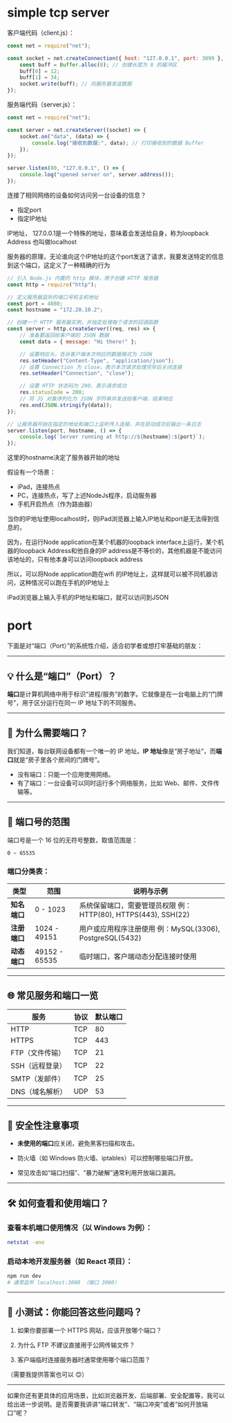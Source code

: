 # simple tcp server

客户端代码（client.js）：

```js
const net = require("net");

const socket = net.createConnection({ host: "127.0.0.1", port: 3099 }, () => {
    const buff = Buffer.alloc(8); // 创建长度为 8 的缓冲区
    buff[0] = 12;
    buff[1] = 34;
    socket.write(buff); // 向服务器发送数据
});

```

服务端代码（server.js）：

```js
const net = require("net");

const server = net.createServer((socket) => {
    socket.on("data", (data) => {
        console.log("接收到数据:", data); // 打印接收到的数据 Buffer
    });
});

server.listen(80, "127.0.0.1", () => {
    console.log("opened server on", server.address());
});

```


连接了相同网络的设备如何访问另一台设备的信息？
- 指定port
- 指定IP地址

IP地址，
127.0.0.1是一个特殊的地址，意味着会发送给自身，称为loopback Address
也叫做localhost

服务器的原理，无论谁向这个IP地址的这个port发送了请求，我要发送特定的信息到这个端口，这定义了一种精确的行为

```js
// 引入 Node.js 内置的 http 模块，用于创建 HTTP 服务器
const http = require("http");

// 定义服务器监听的端口号和主机地址
const port = 4080;
const hostname = "172.20.10.2";

// 创建一个 HTTP 服务器实例，并指定处理每个请求的回调函数
const server = http.createServer((req, res) => {
    // 准备要返回给客户端的 JSON 数据
    const data = { message: "Hi there!" };

    // 设置响应头，告诉客户端本次响应的数据格式为 JSON
    res.setHeader("Content-Type", "application/json");
    // 设置 Connection 为 close，表示本次请求处理完毕后关闭连接
    res.setHeader("Connection", "close");

    // 设置 HTTP 状态码为 200，表示请求成功
    res.statusCode = 200;
    // 将 JS 对象序列化为 JSON 字符串并发送给客户端，结束响应
    res.end(JSON.stringify(data));
});

// 让服务器开始在指定的地址和端口上监听传入连接，并在启动成功后输出一条日志
server.listen(port, hostname, () => {
    console.log(`Server running at http://${hostname}:${port}`);
});

```

这里的hostname决定了服务器开始的地址

假设有一个场景：

- iPad，连接热点
- PC，连接热点，写了上述NodeJs程序，启动服务器
- 手机开启热点（作为路由器）

当你的IP地址使用localhost时，则iPad浏览器上输入IP地址和port是无法得到信息的，

因为，在运行Node application在某个机器的loopback interface上运行，某个机器的loopback Address和他自身的IP address是不等价的，其他机器是不能访问该地址的，只有他本身可以访问loopback address

所以，可以将Node application跑在wifi 的IP地址上，这样就可以被不同机器访问，这种情况可以跑在手机的IP地址上

iPad浏览器上输入手机的IP地址和端口，就可以访问到JSON

# port

下面是对“端口（Port）”的系统性介绍，适合初学者或想打牢基础的朋友：

---

## 💡 什么是“端口”（Port）？

**端口**是计算机网络中用于标识“进程/服务”的数字。它就像是在一台电脑上的“门牌号”，用于区分运行在同一 IP 地址下的不同服务。

---

## 🧭 为什么需要端口？

我们知道，每台联网设备都有一个唯一的 IP 地址。**IP 地址**像是“房子地址”，而**端口**就是“房子里各个房间的门牌号”。

- 没有端口：只能一个应用使用网络。
- 有了端口：一台设备可以同时运行多个网络服务，比如 Web、邮件、文件传输等。

---

## 🔢 端口号的范围

端口号是一个 16 位的无符号整数，取值范围是：

```
0 ~ 65535
```

### 端口分类表：

|类型|范围|说明与示例|
|---|---|---|
|**知名端口**|0 - 1023|系统保留端口，需要管理员权限 例：HTTP(80), HTTPS(443), SSH(22)|
|**注册端口**|1024 - 49151|用户或应用程序注册使用 例：MySQL(3306), PostgreSQL(5432)|
|**动态端口**|49152 - 65535|临时端口，客户端动态分配连接时使用|

---

## 🌐 常见服务和端口一览

|服务|协议|默认端口|
|---|---|---|
|HTTP|TCP|80|
|HTTPS|TCP|443|
|FTP（文件传输）|TCP|21|
|SSH（远程登录）|TCP|22|
|SMTP（发邮件）|TCP|25|
|DNS（域名解析）|UDP|53|

---

## 🔐 安全性注意事项

- **未使用的端口**应关闭，避免黑客扫描和攻击。
    
- 防火墙（如 Windows 防火墙、iptables）可以控制哪些端口开放。
    
- 常见攻击如“端口扫描”、“暴力破解”通常利用开放端口漏洞。
    

---

## 🛠 如何查看和使用端口？

### 查看本机端口使用情况（以 Windows 为例）：

```bash
netstat -ano
```

### 启动本地开发服务器（如 React 项目）：

```bash
npm run dev
# 通常监听 localhost:3000 （端口 3000）
```

---

## 🧪 小测试：你能回答这些问题吗？

1. 如果你要部署一个 HTTPS 网站，应该开放哪个端口？
    
2. 为什么 FTP 不建议直接用于公网传输文件？
    
3. 客户端临时连接服务器时通常使用哪个端口范围？
    

（需要我提供答案也可以 😊）

---

如果你还有更具体的应用场景，比如浏览器开发、后端部署、安全配置等，我可以给出进一步说明。是否需要我讲讲“端口转发”、“端口冲突”或者“如何开放端口”呢？